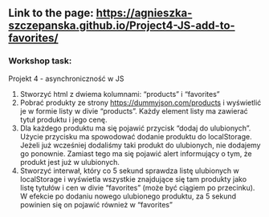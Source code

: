 ## Link to the page: https://agnieszka-szczepanska.github.io/Project4-JS-add-to-favorites/

### Workshop task:
Projekt 4 - asynchroniczność w JS

1. Stworzyć html z dwiema kolumnami: “products” i “favorites”
2. Pobrać produkty ze strony https://dummyjson.com/products i wyświetlić je w formie listy w divie “products”. Każdy element listy ma zawierać tytuł produktu i jego cenę.
3. Dla każdego produktu ma się pojawić przycisk “dodaj do ulubionych”. Użycie przycisku ma spowodować dodanie produktu do localStorage. Jeżeli już wcześniej dodaliśmy taki produkt do ulubionych, nie dodajemy go ponownie. Zamiast tego ma się pojawić alert informujący o tym, że produkt jest już w ulubionych.
4. Stworzyć interwał, który co 5 sekund sprawdza listę ulubionych w localStorage i wyświetla wszystkie znajdujące się tam produkty jako listę tytułów i cen w divie “favorites” (może być ciągiem po przecinku). W efekcie po dodaniu nowego ulubionego produktu, za 5 sekund powinien się on pojawić również w “favorites”
